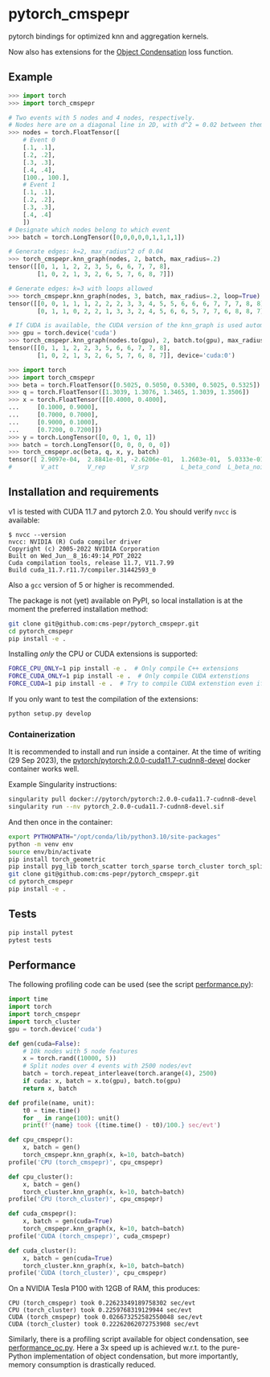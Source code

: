 # pytorch_cmspepr

pytorch bindings for optimized knn and aggregation kernels.

Now also has extensions for the [Object Condensation](https://arxiv.org/abs/2002.03605) loss function.


## Example

```python
>>> import torch
>>> import torch_cmspepr

# Two events with 5 nodes and 4 nodes, respectively.
# Nodes here are on a diagonal line in 2D, with d^2 = 0.02 between them.
>>> nodes = torch.FloatTensor([
    # Event 0
    [.1, .1],
    [.2, .2],
    [.3, .3],
    [.4, .4],
    [100., 100.],
    # Event 1
    [.1, .1],
    [.2, .2],
    [.3, .3],
    [.4, .4]
    ])
# Designate which nodes belong to which event
>>> batch = torch.LongTensor([0,0,0,0,0,1,1,1,1])

# Generate edges: k=2, max_radius^2 of 0.04
>>> torch_cmspepr.knn_graph(nodes, 2, batch, max_radius=.2)
tensor([[0, 1, 1, 2, 2, 3, 5, 6, 6, 7, 7, 8],
        [1, 0, 2, 1, 3, 2, 6, 5, 7, 6, 8, 7]])

# Generate edges: k=3 with loops allowed
>>> torch_cmspepr.knn_graph(nodes, 3, batch, max_radius=.2, loop=True)
tensor([[0, 0, 1, 1, 1, 2, 2, 2, 3, 3, 4, 5, 5, 6, 6, 6, 7, 7, 7, 8, 8],
        [0, 1, 1, 0, 2, 2, 1, 3, 3, 2, 4, 5, 6, 6, 5, 7, 7, 6, 8, 8, 7]])

# If CUDA is available, the CUDA version of the knn_graph is used automatically:
>>> gpu = torch.device('cuda') 
>>> torch_cmspepr.knn_graph(nodes.to(gpu), 2, batch.to(gpu), max_radius=.2)
tensor([[0, 1, 1, 2, 2, 3, 5, 6, 6, 7, 7, 8],
        [1, 0, 2, 1, 3, 2, 6, 5, 7, 6, 8, 7]], device='cuda:0')
```

```py
>>> import torch
>>> import torch_cmspepr
>>> beta = torch.FloatTensor([0.5025, 0.5050, 0.5300, 0.5025, 0.5325])
>>> q = torch.FloatTensor([1.3039, 1.3076, 1.3465, 1.3039, 1.3506])
>>> x = torch.FloatTensor([[0.4000, 0.4000],
...     [0.1000, 0.9000],
...     [0.7000, 0.7000],
...     [0.9000, 0.1000],
...     [0.7200, 0.7200]])
>>> y = torch.LongTensor([0, 0, 1, 0, 1])
>>> batch = torch.LongTensor([0, 0, 0, 0, 0])
>>> torch_cmspepr.oc(beta, q, x, y, batch)
tensor([ 2.9097e-04,  2.8841e-01, -2.6206e-01,  1.2603e-01,  5.0333e-01])
#        V_att        V_rep       V_srp         L_beta_cond  L_beta_noise
```


## Installation and requirements

v1 is tested with CUDA 11.7 and pytorch 2.0.
You should verify `nvcc` is available:

```console
$ nvcc --version
nvcc: NVIDIA (R) Cuda compiler driver
Copyright (c) 2005-2022 NVIDIA Corporation
Built on Wed_Jun__8_16:49:14_PDT_2022
Cuda compilation tools, release 11.7, V11.7.99
Build cuda_11.7.r11.7/compiler.31442593_0
```

Also a `gcc` version of 5 or higher is recommended.

The package is not (yet) available on PyPI, so local installation is at the moment the
preferred installation method:

```bash
git clone git@github.com:cms-pepr/pytorch_cmspepr.git
cd pytorch_cmspepr
pip install -e .
```

Installing _only_ the CPU or CUDA extensions is supported:

```bash
FORCE_CPU_ONLY=1 pip install -e .  # Only compile C++ extensions
FORCE_CUDA_ONLY=1 pip install -e .  # Only compile CUDA extenstions
FORCE_CUDA=1 pip install -e .  # Try to compile CUDA extenstion even if no device found
```

If you only want to test the compilation of the extensions:

```bash
python setup.py develop
```

### Containerization

It is recommended to install and run inside a container.
At the time of writing (29 Sep 2023), the [pytorch/pytorch:2.0.0-cuda11.7-cudnn8-devel](https://hub.docker.com/layers/pytorch/pytorch/2.0.0-cuda11.7-cudnn8-devel/images/sha256-96ccb2997a131f2455d70fb78dbb284bafe4529aaf265e344bae932c8b32b2a4?context=explore)
docker container works well.

Example Singularity instructions:

```bash
singularity pull docker://pytorch/pytorch:2.0.0-cuda11.7-cudnn8-devel
singularity run --nv pytorch_2.0.0-cuda11.7-cudnn8-devel.sif
```

And then once in the container:

```bash
export PYTHONPATH="/opt/conda/lib/python3.10/site-packages"
python -m venv env
source env/bin/activate
pip install torch_geometric
pip install pyg_lib torch_scatter torch_sparse torch_cluster torch_spline_conv -f https://data.pyg.org/whl/torch-2.0.0+cu117.html # Make sure to pick the right torch and CUDA versions here
git clone git@github.com:cms-pepr/pytorch_cmspepr.git
cd pytorch_cmspepr
pip install -e .
```


## Tests

```bash
pip install pytest
pytest tests
```


## Performance

The following profiling code can be used (see the script [performance.py](scripts/performance.py)):

```python
import time
import torch
import torch_cmspepr
import torch_cluster
gpu = torch.device('cuda')

def gen(cuda=False):
    # 10k nodes with 5 node features
    x = torch.rand((10000, 5))
    # Split nodes over 4 events with 2500 nodes/evt
    batch = torch.repeat_interleave(torch.arange(4), 2500)
    if cuda: x, batch = x.to(gpu), batch.to(gpu)
    return x, batch

def profile(name, unit):
    t0 = time.time()
    for _ in range(100): unit()
    print(f'{name} took {(time.time() - t0)/100.} sec/evt')

def cpu_cmspepr():
    x, batch = gen()
    torch_cmspepr.knn_graph(x, k=10, batch=batch)
profile('CPU (torch_cmspepr)', cpu_cmspepr)

def cpu_cluster():
    x, batch = gen()
    torch_cluster.knn_graph(x, k=10, batch=batch)
profile('CPU (torch_cluster)', cpu_cmspepr)

def cuda_cmspepr():
    x, batch = gen(cuda=True)
    torch_cmspepr.knn_graph(x, k=10, batch=batch)
profile('CUDA (torch_cmspepr)', cuda_cmspepr)

def cuda_cluster():
    x, batch = gen(cuda=True)
    torch_cluster.knn_graph(x, k=10, batch=batch)
profile('CUDA (torch_cluster)', cpu_cmspepr)
```

On a NVIDIA Tesla P100 with 12GB of RAM, this produces:

```
CPU (torch_cmspepr) took 0.22623349189758302 sec/evt
CPU (torch_cluster) took 0.2259768319129944 sec/evt
CUDA (torch_cmspepr) took 0.026673252582550048 sec/evt
CUDA (torch_cluster) took 0.22262062072753908 sec/evt
```

Similarly, there is a profiling script available for object condensation, see [performance_oc.py](scripts/performance_oc.py).
Here a 3x speed up is achieved w.r.t. to the pure-Python implementation of object condensation, but more importantly, memory consumption is drastically reduced.
